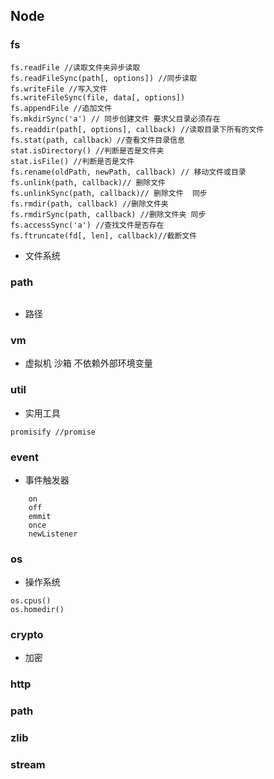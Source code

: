 ## Node

### fs

```code
fs.readFile //读取文件夹异步读取
fs.readFileSync(path[, options]) //同步读取
fs.writeFile //写入文件
fs.writeFileSync(file, data[, options])
fs.appendFile //追加文件
fs.mkdirSync('a') // 同步创建文件 要求父目录必须存在
fs.readdir(path[, options], callback) //读取目录下所有的文件
fs.stat(path, callback）//查看文件目录信息
stat.isDirectory() //判断是否是文件夹
stat.isFile() //判断是否是文件
fs.rename(oldPath, newPath, callback) // 移动文件或目录
fs.unlink(path, callback)// 删除文件
fs.unlinkSync(path, callback)// 删除文件  同步
fs.rmdir(path, callback) //删除文件夹
fs.rmdirSync(path, callback) //删除文件夹 同步
fs.accessSync('a') //查找文件是否存在
fs.ftruncate(fd[, len], callback)//截断文件
```

-   文件系统

### path

```code

```

-   路径

### vm

-   虚拟机 沙箱 不依赖外部环境变量

### util

-   实用工具

```code
promisify //promise
```

### event

-   事件触发器

```code
    on
    off
    emmit
    once
    newListener
```

### os

-   操作系统

```code
os.cpus()
os.homedir()
```

### crypto

-   加密

### http

### path

### zlib

### stream
